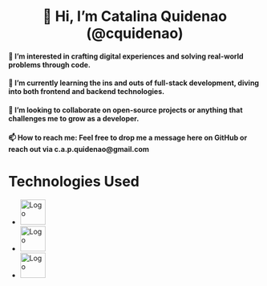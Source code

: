 <h1 align="center"> 👋 Hi, I’m Catalina Quidenao (@cquidenao) </h1>

<h4> 👀 I’m interested in crafting digital experiences and solving real-world problems through code. </h4>
<h4> 🌱 I’m currently learning the ins and outs of full-stack development, diving into both frontend and backend technologies.</h4>
<h4> 💞️ I’m looking to collaborate on open-source projects or anything that challenges me to grow as a developer.</h4>
<h4> 📫 How to reach me: Feel free to drop me a message here on GitHub or reach out via c.a.p.quidenao@gmail.com </h4>


# Technologies Used
- <img src="https://upload.wikimedia.org/wikipedia/commons/3/38/HTML5_Badge.svg" alt="Logo" width="50"/>
- <img src="https://upload.wikimedia.org/wikipedia/commons/6/62/CSS3_logo.svg" alt="Logo" width="50"/>
- <img src="https://www.pngwing.com/en/free-png-azbzv" alt="Logo" width="50"/>
